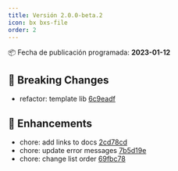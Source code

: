 ```yaml
---
title: Versión 2.0.0-beta.2
icon: bx bxs-file
order: 2
---
```


:package: Fecha de publicación programada: **2023-01-12**

## :rotating_light: Breaking Changes

- refactor: template lib [6c9eadf](https://github.com/WoW-CMS/BlizzCMS/commit/6c9eadf2055535cca9b04bbd840fd6042b15f3fb)

## :rocket: Enhancements

- chore: add links to docs [2cd78cd](https://github.com/WoW-CMS/BlizzCMS/commit/2cd78cdbdcd6144f2a6ad6c1db7aa481c3aee071)
- chore: update error messages [7b5d19e](https://github.com/WoW-CMS/BlizzCMS/commit/7b5d19e4a9f4a2060f3c3954ec507c84fd2b3d9c)
- chore: change list order [69fbc78](https://github.com/WoW-CMS/BlizzCMS/commit/69fbc78b862125e28c79094db4c22bbadc74615d)
